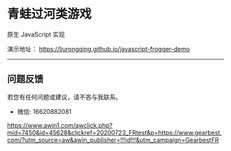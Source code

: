 # 青蛙过河类游戏

原生 JavaScript 实现

演示地址： https://liurongqing.github.io/javascript-frogger-demo

---

## 问题反馈

若您有任何问题或建议，请不吝与我联系。

- 微信: 16620882081


https://www.awin1.com/awclick.php?mid=7450&id=45628&clickref=20200723_FRtest&p=https://www.gearbest.com/?utm_source=aw&awin_publisher=!!!id!!!&utm_campaign=GearbestFR
